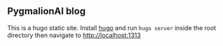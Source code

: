 ## PygmalionAI blog

This is a hugo static site. Install [hugo](https://gohugo.io/installation/) and run `hugo server` inside the root directory then navigate to [http://localhost:1313](http://localhost:1313)
